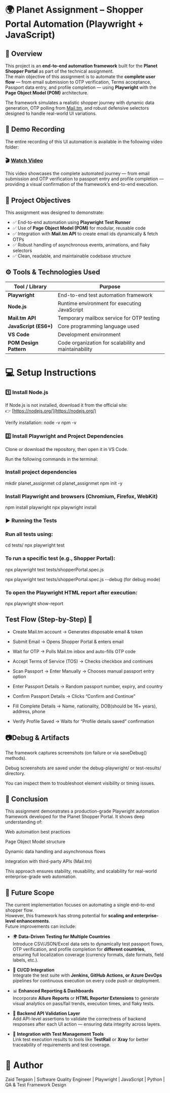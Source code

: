 # 🌍 Planet Assignment – Shopper Portal Automation (Playwright + JavaScript)

## 📘 Overview

This project is an **end-to-end automation framework** built for the **Planet Shopper Portal** as part of the technical assignment.  
The main objective of this assignment is to automate the **complete user flow** — from email submission to OTP verification, Terms acceptance, Passport data entry, and profile completion — using **Playwright** with the **Page Object Model (POM)** architecture.

The framework simulates a realistic shopper journey with dynamic data generation, OTP polling from [Mail.tm](https://mail.tm), and robust defensive selectors designed to handle real-world UI variations.

## 🎥 Demo Recording

The entire recording of this UI automation is available in the following video folder:

### 🎬 [Watch Video](https://drive.google.com/file/d/16UMQblTDYR6NZTl9iRk14Jd9hSyA-tIf/view?usp=drive_link)

This video showcases the complete automated journey — from email submission and OTP verification to passport entry and profile completion — providing a visual confirmation of the framework’s end-to-end execution.

## 🧩 Project Objectives

This assignment was designed to demonstrate:

- ✅ End-to-end automation using **Playwright Test Runner**  
- ✅ Use of **Page Object Model (POM)** for modular, reusable code  
- ✅ Integration with **Mail.tm API** to create email ids dynamically & fetch OTPs  
- ✅ Robust handling of asynchronous events, animations, and flaky selectors  
- ✅ Clean, readable, and maintainable codebase structure  



## ⚙️ Tools & Technologies Used

| Tool / Library | Purpose |
|------------------------|-------------------------------------------------------|
| **Playwright**         | End-to-end test automation framework                  |
| **Node.js**            | Runtime environment for executing JavaScript          |
| **Mail.tm API**        | Temporary mailbox service for OTP testing             |
| **JavaScript (ES6+)**  | Core programming language used                        |
| **VS Code**            | Development environment                               |
| **POM Design Pattern** | Code organization for scalability and maintainability |



# 💻 Setup Instructions

### 1️⃣ Install Node.js

If Node.js is not installed, download it from the official site:  
👉 [https://nodejs.org/](https://nodejs.org/)

Verify installation:
node -v
npm -v



###  2️⃣ Install Playwright and Project Dependencies

Clone or download the repository, then open it in VS Code.

Run the following commands in the terminal:

### Install project dependencies
  mkdir planet_assignmet
  cd planet_assignmet
  npm init -y

### Install Playwright and browsers (Chromium, Firefox, WebKit)
  npm install playwright
  npx playwright install


### ▶️ Running the Tests

### Run all tests using:
 cd tests/
 npx playwright test


### To run a specific test (e.g., Shopper Portal):

 npx playwright test tests/shopperPortal.spec.js

 npx playwright test tests/shopperPortal.spec.js --debug (for debug mode)

### To open the Playwright HTML report after execution:

npx playwright show-report




## Test Flow (Step-by-Step) 🧠 

- Create Mail.tm account → Generates disposable email & token

- Submit Email → Opens Shopper Portal & enters email

- Wait for OTP → Polls Mail.tm inbox and auto-fills OTP code

- Accept Terms of Service (TOS) → Checks checkbox and continues

- Scan Passport → Enter Manually → Chooses manual passport entry option

- Enter Passport Details → Random passport number, expiry, and country

- Confirm Passport Details → Clicks “Confirm and Continue”

- Fill Complete Details → Name, nationality, DOB(should be 16+ years), address, phone

- Verify Profile Saved → Waits for “Profile details saved” confirmation





## 📷Debug & Artifacts

The framework captures screenshots (on failure or via saveDebug() methods).

Debug screenshots are saved under the debug-playwright/ or test-results/ directory.

You can inspect them to troubleshoot element visibility or timing issues.




## 🏁 Conclusion

This assignment demonstrates a production-grade Playwright automation framework developed for the Planet Shopper Portal.
It shows deep understanding of:

Web automation best practices

Page Object Model structure

Dynamic data handling and asynchronous flows

Integration with third-party APIs (Mail.tm)

This approach ensures stability, reusability, and scalability for real-world enterprise-grade web automation.

## 🚀 Future Scope

The current implementation focuses on automating a single end-to-end shopper flow.  
However, this framework has strong potential for **scaling and enterprise-level enhancements**.  
Future improvements can include:

- 🌍 **Data-Driven Testing for Multiple Countries**  
  Introduce CSV/JSON/Excel data sets to dynamically test passport flows, OTP verification, and profile completion for **different countries**, ensuring full localization coverage (currency formats, date formats, field labels, etc.).

- 🧩 **CI/CD Integration**  
  Integrate the test suite with **Jenkins, GitHub Actions, or Azure DevOps** pipelines for continuous execution on every code push or deployment.

- 📊 **Enhanced Reporting & Dashboards**  
  Incorporate **Allure Reports** or **HTML Reporter Extensions** to generate visual analytics on pass/fail trends, execution times, and flaky tests.

- 🧾 **Backend API Validation Layer**  
  Add API-level assertions to validate the correctness of backend responses after each UI action — ensuring data integrity across layers.

- 🧪 **Integration with Test Management Tools**  
  Link test execution results to tools like **TestRail** or **Xray** for better traceability of requirements and test coverage.




# 👤 Author

Zaid Tergaon | 
Software Quality Engineer | Playwright | JavaScript | Python | QA & Test Framework Design
